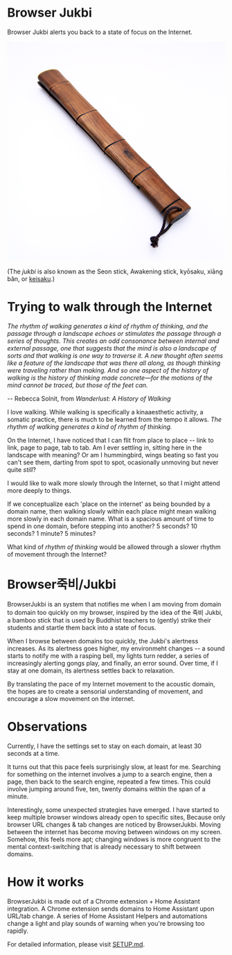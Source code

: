 # Browser Jukbi

Browser Jukbi alerts you back to a state of focus on the Internet.

![jukbi.jpeg](jukbi.jpeg)

(The _jukbi_ is also known as the Seon stick, Awakening stick, kyōsaku, xiāng bǎn, or [keisaku](https://en.wikipedia.org/wiki/Keisaku_).)

# Trying to walk through the Internet

_The rhythm of walking generates a kind of rhythm of thinking, and the passage through a landscape echoes or stimulates the passage through a series of thoughts. This creates an odd consonance between internal and external passage, one that suggests that the mind is also a landscape of sorts and that walking is one way to traverse it. A new thought often seems like a feature of the landscape that was there all along, as though thinking were traveling rather than making. And so one aspect of the history of walking is the history of thinking made concrete—for the motions of the mind cannot be traced, but those of the feet can._

-- Rebecca Solnit, from _Wanderlust: A History of Walking_

I love walking. While walking is specifically a kinaaesthetic activity, a somatic practice, there is much to be learned from the tempo it allows. _The rhythm of walking generates a kind of rhythm of thinking._ 

On the Internet, I have noticed that I can flit from place to place -- link to link, page to page, tab to tab. Am I ever settling in, sitting here in the landscape with meaning? Or am I hummingbird, wings beating so fast you can't see them, darting from spot to spot, ocasionally unmoving but never quite _still_?

I would like to walk more slowly through the Internet, so that I might attend more deeply to things.

If we conceptualize each 'place on the internet' as being bounded by a domain name, then walking slowly within each place might mean walking more slowly in each domain name. What is a spacious amount of time to spend in one domain, before stepping into another? 5 seconds? 10 seconds? 1 minute? 5 minutes?

What kind of _rhythm of thinking_ would be allowed through a slower rhythm of movement through the Internet?

# Browser죽비/Jukbi

BrowserJukbi is an system that notifies me when I am moving from domain to domain too quickly on my browser, inspired by the idea of the 죽비 Jukbi, a bamboo stick that is used by Buddhist teachers to (gently) strike their students and startle them back into a state of focus.

When I browse between domains too quickly, the Jukbi's alertness increases. As its alertness goes higher, my environmeht changes -- a sound starts to notify me with a rasping bell, my lights turn redder, a series of increasingly alerting gongs play, and finally, an error sound. Over time, if I stay at one domain, its alertness settles back to relaxation.

By translating the pace of my Internet movement to the acoustic domain, the hopes are to create a sensorial understanding of movement, and encourage a slow movement on the internet.

# Observations

Currently, I have the settings set to stay on each domain, at least 30 seconds at a time.

It turns out that this pace feels surprisingly slow, at least for me. Searching for something on the internet involves a jump to a search engine, then a page, then back to the search engine, repeated a few times. This could involve jumping around five, ten, twenty domains within the span of a minute.

Interestingly, some unexpected strategies have emerged. I have started to keep multiple browser windows already open to specific sites, Because only browser URL changes & tab changes are noticed by BrowserJukbi. Moving between the internet has become moving between windows on my screen. Somehow, this feels more apt; changing windows is more congruent to the mental context-switching that is already necessary to shift between domains.


# How it works

BrowserJukbi is made out of a Chrome extension + Home Assistant integration.
A Chrome extension sends domains to Home Assistant upon URL/tab change.
A series of Home Assistant Helpers and automations change a light and play sounds of warning when you're browsing too rapidly.

For detailed information, please visit [SETUP.md](SETUP.md).
